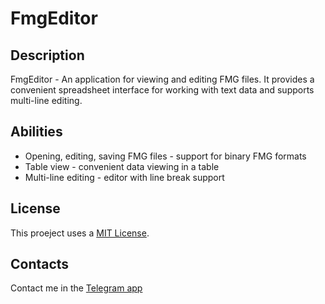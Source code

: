 # FmgEditor

## Description
FmgEditor - An application for viewing and editing FMG files. It provides a convenient spreadsheet interface for working with text data and supports multi-line editing.

## Abilities
- Opening, editing, saving FMG files - support for binary FMG formats
- Table view - convenient data viewing in a table
- Multi-line editing - editor with line break support

## License
This proeject uses a [MIT License](https://github.com/Exsodium/fmg-editor/blob/main/LICENSE).

## Contacts
Contact me in the [Telegram app](https://t.me/Exsodium)
